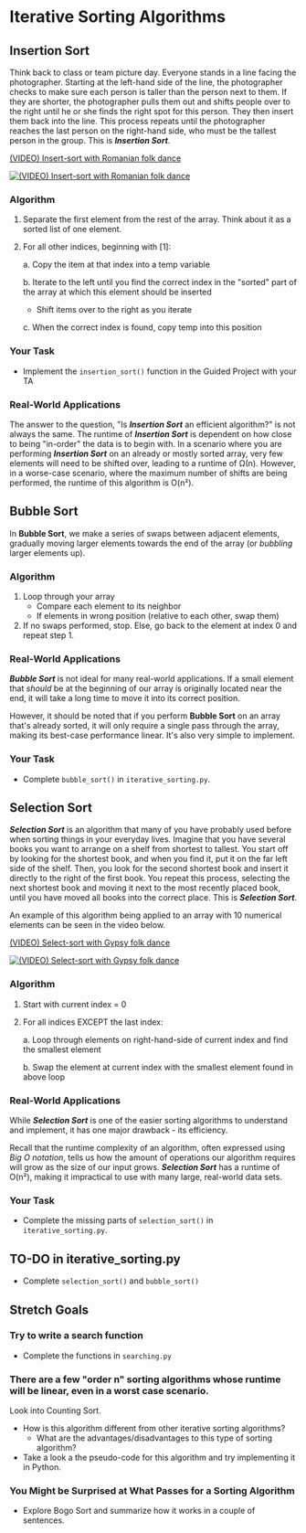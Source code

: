 # Iterative Sorting Algorithms

## Insertion Sort
Think back to class or team picture day. Everyone stands in a line facing the photographer. Starting at the left-hand side of the line, the photographer checks to make sure each person is taller than the person next to them. If they are shorter, the photographer pulls them out and shifts people over to the right until he or she finds the right spot for this person. They then insert them back into the line. This process repeats until the photographer reaches the last person on the right-hand side, who must be the tallest person in the group. This is ***Insertion Sort***.

[(VIDEO) Insert-sort with Romanian folk dance](https://www.youtube.com/watch?v=ROalU379l3U) 

[![(VIDEO) Insert-sort with Romanian folk dance](https://i.ytimg.com/vi/ROalU379l3U/hqdefault.jpg)](https://www.youtube.com/watch?v=ROalU379l3U) 

### Algorithm
1. Separate the first element from the rest of the array. Think about it as a sorted list of one element.

2. For all other indices, beginning with [1]:

    a. Copy the item at that index into a temp variable

    b. Iterate to the left until you find the correct index in the "sorted" part of the array at which this element should be inserted  
    - Shift items over to the right as you iterate
    
    c. When the correct index is found, copy temp into this position


### Your Task
- Implement the `insertion_sort()` function in the Guided Project with your TA


### Real-World Applications
The answer to the question, "Is ***Insertion Sort*** an efficient algorithm?" is not always the same. The runtime of ***Insertion Sort*** is dependent on how close to being "in-order" the data is to begin with. In a scenario where you are performing ***Insertion Sort*** on an already or mostly sorted array, very few elements will need to be shifted over, leading to a runtime of Ω(n). However, in a worse-case scenario, where the maximum number of shifts are being performed, the runtime of this algorithm is O(n²).


## Bubble Sort
In **Bubble Sort**, we make a series of swaps between adjacent elements, gradually moving larger elements towards the end of the array (or _bubbling_ larger elements up).

### Algorithm
1. Loop through your array
    - Compare each element to its neighbor
    - If elements in wrong position (relative to each other, swap them)
2. If no swaps performed, stop. Else, go back to the element at index 0 and repeat step 1.

### Real-World Applications
***Bubble Sort*** is not ideal for many real-world applications. If a small element that _should_ be at the beginning of our array is originally located near the end, it will take a long time to move it into its correct position.

However, it should be noted that if you perform **Bubble Sort** on an array that's already sorted, it will only require a single pass through the array, making its best-case performance linear. It's also very simple to implement.

### Your Task
- Complete `bubble_sort()` in `iterative_sorting.py`.


## Selection Sort
***Selection Sort*** is an algorithm that many of you have probably used before when sorting things in your everyday lives. Imagine that you have several books you want to arrange on a shelf from shortest to tallest. You start off by looking for the shortest book, and when you find it, put it on the far left side of the shelf. Then, you look for the second shortest book and insert it directly to the right of the first book. You repeat this process, selecting the next shortest book and moving it next to the most recently placed book, until you have moved all books into the correct place. This is ***Selection Sort***.  

An example of this algorithm being applied to an array with 10 numerical elements can be seen in the video below.

[(VIDEO) Select-sort with Gypsy folk dance](https://www.youtube.com/watch?v=Ns4TPTC8whw)

[![(VIDEO) Select-sort with Gypsy folk dance](https://i.ytimg.com/vi/Ns4TPTC8whw/hqdefault.jpg)](https://www.youtube.com/watch?v=Ns4TPTC8whw)

### Algorithm
1. Start with current index = 0

2. For all indices EXCEPT the last index:

    a. Loop through elements on right-hand-side 
    of current index and find the smallest element

    b. Swap the element at current index with the
    smallest element found in above loop


### Real-World Applications
While ***Selection Sort*** is one of the easier sorting algorithms to understand and implement, it has one major drawback - its efficiency.

Recall that the runtime complexity of an algorithm, often expressed using *Big O notation*, tells us how the amount of operations our algorithm requires will grow as the size of our input grows. ***Selection Sort*** has  a runtime of O(n²), making it impractical to use with many large, real-world data sets.

### Your Task
- Complete the missing parts of `selection_sort()` in `iterative_sorting.py`.

## TO-DO in iterative_sorting.py
- Complete `selection_sort()` and `bubble_sort()`

## Stretch Goals

### Try to write a search function
- Complete the functions in `searching.py`

### There are a few "order n" sorting algorithms whose runtime will be linear, even in a worst case scenario. 
Look into Counting Sort.
- How is this algorithm different from other iterative sorting algorithms?
    - What are the advantages/disadvantages to this type of sorting algorithm?
- Take a look a the pseudo-code for this algorithm and try implementing it in Python.

### You Might be Surprised at What Passes for a Sorting Algorithm
- Explore Bogo Sort and summarize how it works in a couple of sentences.
